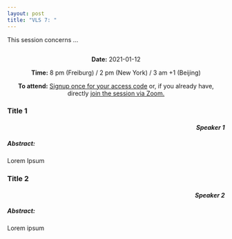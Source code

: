 ```yaml
---
layout: post
title: "VLS 7: "
---
```

<!-- General section for session -->
<div class="row">
    <div class="6u 12u$(small)">
    <!-- Include speaker and discussants with links to institutional pages -->
        <p>
            This session concerns …
        </p>
    </div>
    <div class="6u 12u$(small)">
        <span class="image fit"><img src="{{ site.baseurl }}/assets/images/session_1.png" alt=""/></span>
    </div>
</div>
<!-- Date and Signup Box -->

<div class="box">
    <p style="text-align: center;">
        <b>Date:</b> 2021-01-12
    </p>    
    <p style="text-align: center;">
        <b>Time:</b> 8 pm (Freiburg) / 2 pm (New York) / 3 am +1 (Beijing)
    </p>
    <p style="text-align: center;">
        <b>To attend:</b> <a class="button special small icon fa-envelope-open" href="mailto:readchinalectureseries@gmail.com">Signup once for your access code</a> or, if you already have, directly
        <a class="button special small icon fa-video-camera" href="https://uni-freiburg.zoom.us/j/83487054977">join the session via Zoom.</a>
    </p>
</div>

<!-- Abstracts and Speakers -->
<div class="row">
    <div class="6u 12u$(small)">
        <h3>Title 1</h3>
        <h4 style="text-align: right"><i>Speaker 1</i></h4>
        <h5> Abstract:</h5>
        <p>
            Lorem Ipsum
        </p>
    </div>
    <div class="6u$ 12u$(small)">
        <h3>Title 2</h3>
        <h4 style="text-align: right"><i>Speaker 2</i></h4>
        <h5> Abstract:</h5>
        <p>
            Lorem ipsum
        </p>
    </div>
</div>
